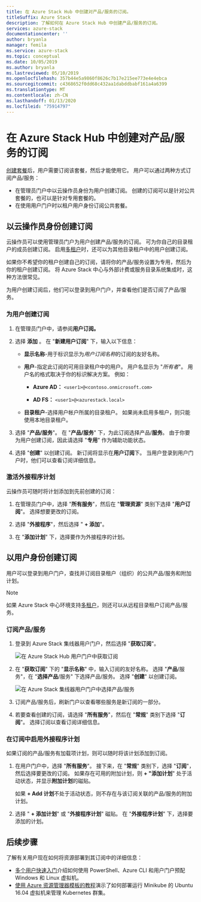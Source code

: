 ```yaml
---
title: 在 Azure Stack Hub 中创建对产品/服务的订阅。
titleSuffix: Azure Stack
description: 了解如何在 Azure Stack Hub 中创建产品/服务的订阅。
services: azure-stack
documentationcenter: ''
author: bryanla
manager: femila
ms.service: azure-stack
ms.topic: conceptual
ms.date: 10/05/2019
ms.author: bryanla
ms.lastreviewed: 05/10/2019
ms.openlocfilehash: 357b44e5a9860f8626c7b17e215ee773e4e4ebca
ms.sourcegitcommit: c4368652f0dd68c432aa1dabddbabf161a4a6399
ms.translationtype: MT
ms.contentlocale: zh-CN
ms.lasthandoff: 01/13/2020
ms.locfileid: "75914797"
---
```

# <a name="create-subscriptions-to-offers-in-azure-stack-hub"></a>在 Azure Stack Hub 中创建对产品/服务的订阅

[创建套餐](azure-stack-create-offer.md)后，用户需要订阅该套餐，然后才能使用它。 用户可以通过两种方式订阅产品/服务：

- 在管理员门户中以云操作员身份为用户创建订阅。 创建的订阅可以是针对公共套餐的，也可以是针对专用套餐的。
- 在使用用户门户时以租户用户身份订阅公共套餐。  

## <a name="create-a-subscription-as-a-cloud-operator"></a>以云操作员身份创建订阅

云操作员可以使用管理员门户为用户创建产品/服务的订阅。 可为你自己的目录租户的成员创建订阅。 启用[多租户](azure-stack-enable-multitenancy.md)时，还可以为其他目录租户中的用户创建订阅。

如果你不希望你的租户创建自己的订阅，请将你的产品/服务设置为专用，然后为你的租户创建订阅。 将 Azure Stack 中心与外部计费或服务目录系统集成时，这种方法很常见。

为用户创建订阅后，他们可以登录到用户门户，并查看他们是否订阅了产品/服务。  

### <a name="to-create-a-subscription-for-a-user"></a>为用户创建订阅

1. 在管理员门户中，请参阅**用户订阅。**
2. 选择 **添加** 。 在 "**新建用户订阅**" 下，输入以下信息：  

   - **显示名称**-用于标识显示为*用户订阅名称*的订阅的友好名称。
   - **用户**-指定此订阅的可用目录租户中的用户。 用户名显示为 "*所有者*"。  用户名的格式取决于你的标识解决方案。 例如：

     - **Azure AD：** `<user1>@<contoso.onmicrosoft.com>`

     - **AD FS：** `<user1>@<azurestack.local>`

   - **目录租户**-选择用户帐户所属的目录租户。 如果尚未启用多租户，则只能使用本地目录租户。

3. 选择 "**产品/服务**"。 在 "**产品/服务**" 下，为此订阅选择产品/**服务**。 由于你要为用户创建订阅，因此请选择 "**专用**" 作为辅助功能状态。

4. 选择 "**创建**" 以创建订阅。 新订阅将显示在**用户订阅**下。 当用户登录到用户门户时，他们可以查看订阅详细信息。

### <a name="to-make-an-add-on-plan-available"></a>激活外接程序计划

云操作员可随时将计划添加到先前创建的订阅：

1. 在管理员门户中，选择 "**所有服务**"，然后在 "**管理资源**" 类别下选择 "**用户订阅**"。 选择想要更改的订阅。

2. 选择 "**外接程序**"，然后选择 " **+ 添加**"。  

3. 在 "**添加计划**" 下，选择要作为外接程序的计划。

## <a name="create-a-subscription-as-a-user"></a>以用户身份创建订阅

用户可以登录到用户门户，查找并订阅目录租户（组织）的公共产品/服务和附加计划。

>[!NOTE]
>如果 Azure Stack 中心环境支持[多租户](azure-stack-enable-multitenancy.md)，则还可以从远程目录租户订阅产品/服务。

### <a name="to-subscribe-to-an-offer"></a>订阅产品/服务

1. 登录到 Azure Stack 集线器用户门户，然后选择 "**获取订阅**"。

   ![在 Azure Stack Hub 用户门户中获取订阅](media/azure-stack-subscribe-plan-provision-vm/image01.png)
  
2. 在 "**获取订阅**" 下的 "**显示名称**" 中，输入订阅的友好名称。 选择 "**产品**/服务"，在 "**选择产品**/服务" 下选择产品/服务。 选择 "**创建**" 以创建订阅。

   ![在 Azure Stack 集线器用户门户中选择产品/服务](media/azure-stack-subscribe-plan-provision-vm/image02.png)
  
3. 订阅产品/服务后，刷新门户以查看哪些服务是新订阅的一部分。

4. 若要查看创建的订阅，请选择 "**所有服务**"，然后在 "**常规**" 类别下选择 "**订阅**"。 选择订阅以查看订阅详细信息。  

### <a name="to-enable-an-add-on-plan-in-your-subscription"></a>在订阅中启用外接程序计划

如果订阅的产品/服务有加载项计划，则可以随时将该计划添加到订阅。  

1. 在用户门户中，选择 "**所有服务**"。 接下来，在 "**常规**" 类别下，选择 "**订阅**"，然后选择要更改的订阅。 如果存在可用的附加计划，则 **+ "添加计划**" 处于活动状态，并显示**附加计划**的磁贴。

   如果 **+ Add 计划**不处于活动状态，则不存在与该订阅关联的产品/服务的附加计划。

1. 选择 " **+ 添加计划**" 或 "**外接程序计划**" 磁贴。 在 "**外接程序计划**" 下，选择要添加的计划。

## <a name="next-steps"></a>后续步骤

了解有关用户现在如何将资源部署到其订阅中的详细信息：

- [多个用户快速入门](../user/azure-stack-quick-windows-portal.md)介绍如何使用 PowerShell、Azure CLI 和用户门户预配 Windows 和 Linux 虚拟机。
- [使用 Azure 资源管理器模板的教程](../user/azure-stack-create-vm-template.md)演示了如何部署运行 Minikube 的 Ubuntu 16.04 虚拟机来管理 Kubernetes 群集。
